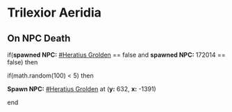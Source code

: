 # Trilexior Aeridia
## On NPC Death

if(**spawned NPC:**  [\#Heratius Grolden](/npc/172013) == false and **spawned NPC:** 172014 == false) then


if(math.random(100) < 5) then



**Spawn NPC:**  [\#Heratius Grolden](/npc/172013) at (**y:** 632, **x:** -1391)

end
